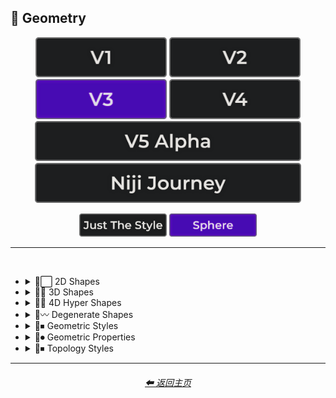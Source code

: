 <h2>💠 Geometry</h2>

<div align="center">

[<img src="/Images/Repo_Parts/Buttons/Version_Buttons/button_version_V1_inactive.webp?raw=true" alt="MidJourney V1" height="64" />](/Pages/MJ_V1/Style_Pages/Sphere/Geometry.md)
[<img src="/Images/Repo_Parts/Buttons/Version_Buttons/button_version_V2_inactive.webp?raw=true" alt="MidJourney V2" height="64" />](/Pages/MJ_V2/Style_Pages/Sphere/Geometry.md)
[<img src="/Images/Repo_Parts/Buttons/Version_Buttons/button_version_V3_active.webp?raw=true" alt="MidJourney V3" height="64" />](/Pages/MJ_V3/Style_Pages/Sphere/Geometry.md)
[<img src="/Images/Repo_Parts/Buttons/Version_Buttons/button_version_V4_inactive.webp?raw=true" alt="MidJourney V4" height="64" />](/Pages/MJ_V4/Style_Pages/Just_The_Style/Geometry.md)
<br>
[<img src="/Images/Repo_Parts/Buttons/Version_Buttons/button_version_V5_Alpha_inactive_half.webp?raw=true" alt="MidJourney V5" height="64" />](/Pages/MJ_V5/Style_Pages/Just_The_Style/Geometry.md)
[<img src="/Images/Repo_Parts/Buttons/Version_Buttons/button_version_niji_inactive_half.webp?raw=true" alt="Niji Journey" height="64" />](/Pages/Niji_Journey/Style_Pages/Geometry.md)

[<img src="/Images/Repo_Parts/Buttons/Image_Type_Buttons/button_just_the_style_inactive.webp?raw=true" alt="Just The Style" width="140.5" />](/Pages/MJ_V3/Style_Pages/Just_The_Style/Geometry.md)
[<img src="/Images/Repo_Parts/Buttons/Image_Type_Buttons/button_sphere_active.webp?raw=true" alt="Sphere" width="140.5" />](/Pages/MJ_V3/Style_Pages/Sphere/Geometry.md)

</div>

<hr>
<br>


- <details><summary>💠⬜ 2D Shapes</summary><p><div align="center">

    | 2D Shape |
    | :-: |
    | <img src="/Images/MJ_V3/MidJourney_Styles_(sphere)/Wave_13/sphere_2D_Shape.webp?raw=true" width="256" /> |
    
    <br>

    | Point | Dot |
    | :-: | :-: |
    | <img src="/Images/MJ_V3/MidJourney_Styles_(sphere)/sphere_Point.webp?raw=true" width="256" /> | <img src="/Images/MJ_V3/MidJourney_Styles_(sphere)/sphere_Dot.webp?raw=true" width="256" /> |
    
    <br>
    
    | Line |
    | :-: |
    | <img src="/Images/MJ_V3/MidJourney_Styles_(sphere)/sphere_Line.webp?raw=true" width="256" /> |
    
    <br>
    
    | Triangle | Chevron |
    | :-: | :-: |
    | <img src="/Images/MJ_V3/MidJourney_Styles_(sphere)/sphere_Triangle.webp?raw=true" width="256" /> | <img src="/Images/MJ_V3/MidJourney_Styles_(sphere)/sphere_Chevron.webp?raw=true" width="256" /> |

    <br>

    | Square | Pentagon |
    | :-: | :-: |
    | <img src="/Images/MJ_V3/MidJourney_Styles_(sphere)/sphere_Square.webp?raw=true" width="256" /> | <img src="/Images/MJ_V3/MidJourney_Styles_(sphere)/sphere_Pentagon.webp?raw=true" width="256" /> |
    
    <br>
    
    | Hexagon | Hexagonal | Heptagon |
    | :-: | :-: | :-: |
    | <img src="/Images/MJ_V3/MidJourney_Styles_(sphere)/sphere_Hexagon.webp?raw=true" width="256" /> | <img src="/Images/MJ_V3/MidJourney_Styles_(sphere)/sphere_Hexagonal.webp?raw=true" width="256" /> | <img src="/Images/MJ_V3/MidJourney_Styles_(sphere)/sphere_Heptagon.webp?raw=true" width="256" /> |

    <br>
    
    | Octagon | Nonagon | Decagon |
    | :-: | :-: | :-: |
    | <img src="/Images/MJ_V3/MidJourney_Styles_(sphere)/sphere_Octagon.webp?raw=true" width="256" /> | <img src="/Images/MJ_V3/MidJourney_Styles_(sphere)/sphere_Nonagon.webp?raw=true" width="256" /> | <img src="/Images/MJ_V3/MidJourney_Styles_(sphere)/sphere_Decagon.webp?raw=true" width="256" /> |
    
    <br>
    
    | Rectangle | Rectangular | Parallelogram |
    | :-: | :-: | :-: |
    | <img src="/Images/MJ_V3/MidJourney_Styles_(sphere)/sphere_Rectangle.webp?raw=true" width="256" /> | <img src="/Images/MJ_V3/MidJourney_Styles_(sphere)/sphere_Rectangular.webp?raw=true" width="256" /> | <img src="/Images/MJ_V3/MidJourney_Styles_(sphere)/sphere_Parallelogram.webp?raw=true" width="256" /> |
    
    <br>
    
    | Rhombus | Star | Heart |
    | :-: | :-: | :-: |
    | <img src="/Images/MJ_V3/MidJourney_Styles_(sphere)/sphere_Rhombus.webp?raw=true" width="256" /> | <img src="/Images/MJ_V3/MidJourney_Styles_(sphere)/sphere_Star.webp?raw=true" width="256" /> | <img src="/Images/MJ_V3/MidJourney_Styles_(sphere)/sphere_Heart.webp?raw=true" width="256" /> |

    <br>
    
    | Spirangle |
    | :-: |
    | <img src="/Images/MJ_V3/MidJourney_Styles_(sphere)/sphere_Spirangle.webp?raw=true" width="256" /> |

  </div></p></details>


- <details><summary>💠🧊 3D Shapes</summary><p><div align="center">

    | 3D Shape | Orb |
    | :-: | :-: |
    | <img src="/Images/MJ_V3/MidJourney_Styles_(sphere)/Wave_13/sphere_3D_Shape.webp?raw=true" width="256" /> | <img src="/Images/MJ_V3/MidJourney_Styles_(sphere)/Wave_13/sphere_Orb.webp?raw=true" width="256" /> |
    
    <br>

    | Cube | Cuboid |
    | :-: | :-: |
    | <img src="/Images/MJ_V3/MidJourney_Styles_(sphere)/sphere_Cube.webp?raw=true" width="256" /> | <img src="/Images/MJ_V3/MidJourney_Styles_(sphere)/sphere_Cuboid.webp?raw=true" width="256" /> |
    
    <br>
    
    | Sphere | Cylinder | Torus |
    | :-: | :-: | :-: |
    | <img src="/Images/MJ_V3/MidJourney_Styles_(sphere)/sphere_Sphere.webp?raw=true" width="256" /> | <img src="/Images/MJ_V3/MidJourney_Styles_(sphere)/sphere_Cylinder.webp?raw=true" width="256" /> | <img src="/Images/MJ_V3/MidJourney_Styles_(sphere)/sphere_Torus.webp?raw=true" width="256" /> |
    
    <br>
    
    | Pyramid | Cone |
    | :-: | :-: |
    | <img src="/Images/MJ_V3/MidJourney_Styles_(sphere)/sphere_Pyramid.webp?raw=true" width="256" /> | <img src="/Images/MJ_V3/MidJourney_Styles_(sphere)/sphere_Cone.webp?raw=true" width="256" /> |
    
    <br>
    
    | Rectangular Prism | Star Prism | Wedge |
    | :-: | :-: | :-: |
    | <img src="/Images/MJ_V3/MidJourney_Styles_(sphere)/sphere_Rectangular_Prism.webp?raw=true" width="256" /> | <img src="/Images/MJ_V3/MidJourney_Styles_(sphere)/sphere_Star_Prism.webp?raw=true" width="256" /> | <img src="/Images/MJ_V3/MidJourney_Styles_(sphere)/sphere_Wedge.webp?raw=true" width="256" /> |

    <br>
    
    | Zonohedron | Tetrahedron | Octahedron |
    | :-: | :-: | :-: |
    | <img src="/Images/MJ_V3/MidJourney_Styles_(sphere)/sphere_Zonohedron.webp?raw=true" width="256" /> | <img src="/Images/MJ_V3/MidJourney_Styles_(sphere)/sphere_Tetrahedron.webp?raw=true" width="256" /> | <img src="/Images/MJ_V3/MidJourney_Styles_(sphere)/sphere_Octahedron.webp?raw=true" width="256" /> |

    <br>
    
    | Dodecahedron | Icosahedron | Kepler–Poinsot Polyhedra |
    | :-: | :-: | :-: |
    | <img src="/Images/MJ_V3/MidJourney_Styles_(sphere)/sphere_Dodecahedron.webp?raw=true" width="256" /> | <img src="/Images/MJ_V3/MidJourney_Styles_(sphere)/sphere_Icosahedron.webp?raw=true" width="256" /> | <img src="/Images/MJ_V3/MidJourney_Styles_(sphere)/sphere_KeplerPoinsot_Polyhedra.webp?raw=true" width="256" /> |
    
    <br>
    
    | Cuboctahedron | Rhombicuboctahedron | Icosidodecahedron |
    | :-: | :-: | :-: |
    | <img src="/Images/MJ_V3/MidJourney_Styles_(sphere)/sphere_Cuboctahedron.webp?raw=true" width="256" /> | <img src="/Images/MJ_V3/MidJourney_Styles_(sphere)/sphere_Rhombicuboctahedron.webp?raw=true" width="256" /> | <img src="/Images/MJ_V3/MidJourney_Styles_(sphere)/sphere_Icosidodecahedron.webp?raw=true" width="256" /> |

    <br>
    
    | Rhombicosidodecahedron | Trapezohedron |
    | :-: | :-: |
    | <img src="/Images/MJ_V3/MidJourney_Styles_(sphere)/sphere_Rhombicosidodecahedron.webp?raw=true" width="256" /> | <img src="/Images/MJ_V3/MidJourney_Styles_(sphere)/sphere_Trapezohedron.webp?raw=true" width="256" /> |
    
    <br>
    
    | Bezier Surface |
    | :-: |
    | <img src="/Images/MJ_V3/MidJourney_Styles_(sphere)/sphere_Bezier_Surface.webp?raw=true" width="256" /> |
    
    <br>

    | Cupola | Anticupola | Hypercupolae |
    | :-: | :-: | :-: |
    | <img src="/Images/MJ_V3/MidJourney_Styles_(sphere)/sphere_Cupola.webp?raw=true" width="256" /> | <img src="/Images/MJ_V3/MidJourney_Styles_(sphere)/sphere_Anticupola.webp?raw=true" width="256" /> | <img src="/Images/MJ_V3/MidJourney_Styles_(sphere)/sphere_Hypercupolae.webp?raw=true" width="256" /> |

    <br>
    
    | Bicupola | Frustum | Bifrustum |
    | :-: | :-: | :-: |
    | <img src="/Images/MJ_V3/MidJourney_Styles_(sphere)/sphere_Bicupola.webp?raw=true" width="256" /> | <img src="/Images/MJ_V3/MidJourney_Styles_(sphere)/sphere_Frustum.webp?raw=true" width="256" /> | <img src="/Images/MJ_V3/MidJourney_Styles_(sphere)/sphere_Bifrustum.webp?raw=true" width="256" /> |
    
    <br>
    
    | Rotunda | Birotunda | Prismatoid |
    | :-: | :-: | :-: |
    | <img src="/Images/MJ_V3/MidJourney_Styles_(sphere)/sphere_Rotunda.webp?raw=true" width="256" /> | <img src="/Images/MJ_V3/MidJourney_Styles_(sphere)/sphere_Birotunda.webp?raw=true" width="256" /> | <img src="/Images/MJ_V3/MidJourney_Styles_(sphere)/sphere_Prismatoid.webp?raw=true" width="256" /> |
    
    <br>
    
    | Scutoid | Bipyramid | Star Bipyramid |
    | :-: | :-: | :-: |
    | <img src="/Images/MJ_V3/MidJourney_Styles_(sphere)/sphere_Scutoid.webp?raw=true" width="256" /> | <img src="/Images/MJ_V3/MidJourney_Styles_(sphere)/sphere_Bipyramid.webp?raw=true" width="256" /> | <img src="/Images/MJ_V3/MidJourney_Styles_(sphere)/sphere_Star_Bipyramid.webp?raw=true" width="256" /> |

    <br>
    
    | Antiprism | Anti-Prism |
    | :-: | :-: |
    | <img src="/Images/MJ_V3/MidJourney_Styles_(sphere)/sphere_Antiprism.webp?raw=true" width="256" /> | <img src="/Images/MJ_V3/MidJourney_Styles_(sphere)/sphere_Anti-Prism.webp?raw=true" width="256" /> |
    
    <br>
    
    | Trapezohedra | Star Trapezohedron | Spherical Polyhedron |
    | :-: | :-: | :-: |
    | <img src="/Images/MJ_V3/MidJourney_Styles_(sphere)/sphere_Trapezohedra.webp?raw=true" width="256" /> | <img src="/Images/MJ_V3/MidJourney_Styles_(sphere)/sphere_Star_Trapezohedron.webp?raw=true" width="256" /> | <img src="/Images/MJ_V3/MidJourney_Styles_(sphere)/sphere_Spherical_polyhedron.webp?raw=true" width="256" /> |
    
    <br>
    
    | Mobius Strip | Hexaflexagon | Miura Fold |
    | :-: | :-: | :-: |
    | <img src="/Images/MJ_V3/MidJourney_Styles_(sphere)/sphere_Mobius_strip.webp?raw=true" width="256" /> | <img src="/Images/MJ_V3/MidJourney_Styles_(sphere)/sphere_Hexaflexagon.webp?raw=true" width="256" /> | <img src="/Images/MJ_V3/MidJourney_Styles_(sphere)/sphere_Miura_fold.webp?raw=true" width="256" /> |

  </div></p></details>


- <details><summary>💠🔲 4D Hyper Shapes</summary><p><div align="center">

    | 4D Shape | Hyper Shape | 4D Hyper Shape |
    | :-: | :-: | :-: |
    | <img src="/Images/MJ_V3/MidJourney_Styles_(sphere)/Wave_13/sphere_4D_Shape.webp?raw=true" width="256" /> | <img src="/Images/MJ_V3/MidJourney_Styles_(sphere)/Wave_13/sphere_Hyper_Shape.webp?raw=true" width="256" /> | <img src="/Images/MJ_V3/MidJourney_Styles_(sphere)/Wave_13/sphere_4D_Hyper_Shape.webp?raw=true" width="256" /> |
    
    <br>

    | Hyperplane | Hypersurface |
    | :-: | :-: |
    | <img src="/Images/MJ_V3/MidJourney_Styles_(sphere)/Wave_9/sphere_Hyperplane.webp?raw=true" width="256" /> | <img src="/Images/MJ_V3/MidJourney_Styles_(sphere)/Wave_9/sphere_Hypersurface.webp?raw=true" width="256" /> |

    <br>

    | Hypercube | Tesseract | Hyperprism |
    | :-: | :-: | :-: |
    | <img src="/Images/MJ_V3/MidJourney_Styles_(sphere)/sphere_Hypercube.webp?raw=true" width="256" /> | <img src="/Images/MJ_V3/MidJourney_Styles_(sphere)/Wave_9/sphere_Tesseract.webp?raw=true" width="256" /> | <img src="/Images/MJ_V3/MidJourney_Styles_(sphere)/sphere_Hyperprism.webp?raw=true" width="256" /> |
    
    <br>
    
    | Hypersphere | Hypercylinder | Hypertorus |
    | :-: | :-: | :-: |
    | <img src="/Images/MJ_V3/MidJourney_Styles_(sphere)/sphere_Hypersphere.webp?raw=true" width="256" /> | <img src="/Images/MJ_V3/MidJourney_Styles_(sphere)/sphere_Hypercylinder.webp?raw=true" width="256" /> | <img src="/Images/MJ_V3/MidJourney_Styles_(sphere)/sphere_Hypertorus.webp?raw=true" width="256" /> |
    
    <br>
    
    | Hyperpyramid | Hypercone | Klein Bottle |
    | :-: | :-: | :-: |
    | <img src="/Images/MJ_V3/MidJourney_Styles_(sphere)/sphere_Hyperpyramid.webp?raw=true" width="256" /> | <img src="/Images/MJ_V3/MidJourney_Styles_(sphere)/sphere_Hypercone.webp?raw=true" width="256" /> | <img src="/Images/MJ_V3/MidJourney_Styles_(sphere)/sphere_Klein_bottle.webp?raw=true" width="256" /> |
    
    <br>
    
    | Hyperzonohedron | Hypertetrahedron | Hyperoctahedron |
    | :-: | :-: | :-: |
    | <img src="/Images/MJ_V3/MidJourney_Styles_(sphere)/sphere_Hyperzonohedron.webp?raw=true" width="256" /> | <img src="/Images/MJ_V3/MidJourney_Styles_(sphere)/sphere_Hypertetrahedron.webp?raw=true" width="256" /> | <img src="/Images/MJ_V3/MidJourney_Styles_(sphere)/sphere_Hyperoctahedron.webp?raw=true" width="256" /> |

    <br>
    
    | Hyperdodecahedron | Hypericosahedron | Flexible Polyhedron |
    | :-: | :-: | :-: |
    | <img src="/Images/MJ_V3/MidJourney_Styles_(sphere)/sphere_Hyperdodecahedron.webp?raw=true" width="256" /> | <img src="/Images/MJ_V3/MidJourney_Styles_(sphere)/sphere_Hypericosahedron.webp?raw=true" width="256" /> | <img src="/Images/MJ_V3/MidJourney_Styles_(sphere)/sphere_Flexible_Polyhedron.webp?raw=true" width="256" /> |

  </div></p></details>


- <details><summary>💠〰 Degenerate Shapes</summary><p><div align="center">

    | Monogon | Digon |
    | :-: | :-: |
    | <img src="/Images/MJ_V3/MidJourney_Styles_(sphere)/sphere_Monogon.webp?raw=true" width="256" /> | <img src="/Images/MJ_V3/MidJourney_Styles_(sphere)/sphere_Digon.webp?raw=true" width="256" /> |

  </div></p></details>


- <details><summary>💠⏹ Geometric Styles</summary><p><div align="center">

    | Geometry | Geometric | Islamic Geometric Patterns |
    | :-: | :-: | :-: |
    | <img src="/Images/MJ_V3/MidJourney_Styles_(sphere)/Wave_13/sphere_Geometry.webp?raw=true" width="256" /> | <img src="/Images/MJ_V3/MidJourney_Styles_(sphere)/sphere_Geometric.webp?raw=true" width="256" /> | <img src="/Images/MJ_V3/MidJourney_Styles_(sphere)/Wave_14/sphere_Islamic_Geometric_Patterns.webp?raw=true" width="256" /> |
    
    <br>
    
    | Poly | Polygon | Polygonal |
    | :-: | :-: | :-: |
    | <img src="/Images/MJ_V3/MidJourney_Styles_(sphere)/sphere_Poly.webp?raw=true" width="256" /> | <img src="/Images/MJ_V3/MidJourney_Styles_(sphere)/sphere_Polygon.webp?raw=true" width="256" /> | <img src="/Images/MJ_V3/MidJourney_Styles_(sphere)/sphere_Polygonal.webp?raw=true" width="256" /> |
    
    <br>
    
    | Polyhedron | Polyhedral |
    | :-: | :-: |
    | <img src="/Images/MJ_V3/MidJourney_Styles_(sphere)/sphere_Polyhedron.webp?raw=true" width="256" /> | <img src="/Images/MJ_V3/MidJourney_Styles_(sphere)/sphere_Polyhedral.webp?raw=true" width="256" /> |
    
    <br>
    
    | Platonic Solids | Archimedean Solids | Catalan Solids |
    | :-: | :-: | :-: |
    | <img src="/Images/MJ_V3/MidJourney_Styles_(sphere)/sphere_Platonic_Solids.webp?raw=true" width="256" /> | <img src="/Images/MJ_V3/MidJourney_Styles_(sphere)/sphere_Archimedean_Solids.webp?raw=true" width="256" /> | <img src="/Images/MJ_V3/MidJourney_Styles_(sphere)/sphere_Catalan_solids.webp?raw=true" width="256" /> |
    
    <br>
    
    | Manifold | Multifold |
    | :-: | :-: |
    | <img src="/Images/MJ_V3/MidJourney_Styles_(sphere)/sphere_Manifold.webp?raw=true" width="256" /> | <img src="/Images/MJ_V3/MidJourney_Styles_(sphere)/sphere_Multifold.webp?raw=true" width="256" /> |
    
    <br>
    
    | Maniform | Multiform |
    | :-: | :-: |
    | <img src="/Images/MJ_V3/MidJourney_Styles_(sphere)/sphere_Maniform.webp?raw=true" width="256" /> | <img src="/Images/MJ_V3/MidJourney_Styles_(sphere)/sphere_Multiform.webp?raw=true" width="256" /> |

    <br>

    | Non-Euclidian |
    | :-: |
    | <img src="/Images/MJ_V3/MidJourney_Styles_(sphere)/sphere_Non-Euclidian.webp?raw=true" width="256" /> |

    <br>
    
    | Form-Constant |
    | :-: |
    | <img src="/Images/MJ_V3/MidJourney_Styles_(sphere)/sphere_Form-Constant.webp?raw=true" width="256" /> |

  </div></p></details>


- <details><summary>💠⏺ Geometric Properties</summary><p><div align="center">

    | Vertex | Edge | Surface |
    | :-: | :-: | :-: |
    | <img src="/Images/MJ_V3/MidJourney_Styles_(sphere)/sphere_Vertex.webp?raw=true" width="256" /> | <img src="/Images/MJ_V3/MidJourney_Styles_(sphere)/sphere_Edge.webp?raw=true" width="256" /> | <img src="/Images/MJ_V3/MidJourney_Styles_(sphere)/sphere_Surface.webp?raw=true" width="256" /> |
    
    <br>
    
    | Interior | Exterior | Anterior |
    | :-: | :-: | :-: |
    | <img src="/Images/MJ_V3/MidJourney_Styles_(sphere)/sphere_Interior.webp?raw=true" width="256" /> | <img src="/Images/MJ_V3/MidJourney_Styles_(sphere)/sphere_Exterior.webp?raw=true" width="256" /> | <img src="/Images/MJ_V3/MidJourney_Styles_(sphere)/Wave_9/sphere_Anterior.webp?raw=true" width="256" /> |
    
    <br>
    
    | Convex | Concave |
    | :-: | :-: |
    | <img src="/Images/MJ_V3/MidJourney_Styles_(sphere)/sphere_Convex.webp?raw=true" width="256" /> | <img src="/Images/MJ_V3/MidJourney_Styles_(sphere)/sphere_Concave.webp?raw=true" width="256" /> |
    
    <br>

    | Convex Hull |
    | :-: |
    | <img src="/Images/MJ_V3/MidJourney_Styles_(sphere)/sphere_Convex_Hull.webp?raw=true" width="256" /> |
    
    <br>

    | Symmetry | Symmetric | Asymmetric |
    | :-: | :-: | :-: |
    | <img src="/Images/MJ_V3/MidJourney_Styles_(sphere)/Wave_9/sphere_Symmetry.webp?raw=true" width="256" /> | <img src="/Images/MJ_V3/MidJourney_Styles_(sphere)/Wave_9/sphere_Symmetric.webp?raw=true" width="256" /> | <img src="/Images/MJ_V3/MidJourney_Styles_(sphere)/Wave_9/sphere_Asymmetric.webp?raw=true" width="256" /> |

    <br>

    | Equiangular | Equilateral | Cyclic |
    | :-: | :-: | :-: |
    | <img src="/Images/MJ_V3/MidJourney_Styles_(sphere)/sphere_Equiangular.webp?raw=true" width="256" /> | <img src="/Images/MJ_V3/MidJourney_Styles_(sphere)/sphere_Equilateral.webp?raw=true" width="256" /> | <img src="/Images/MJ_V3/MidJourney_Styles_(sphere)/sphere_Cyclic.webp?raw=true" width="256" /> |

    | Tangential | Rectilinear | Traverse |
    | :-: | :-: | :-: |
    | <img src="/Images/MJ_V3/MidJourney_Styles_(sphere)/sphere_Tangential.webp?raw=true" width="256" /> | <img src="/Images/MJ_V3/MidJourney_Styles_(sphere)/sphere_Rectilinear.webp?raw=true" width="256" /> | <img src="/Images/MJ_V3/MidJourney_Styles_(sphere)/sphere_Traverse.webp?raw=true" width="256" /> |
    
    <br>
    
    | Quasi | Quasi-Regular |
    | :-: | :-: |
    | <img src="/Images/MJ_V3/MidJourney_Styles_(sphere)/sphere_Quasi.webp?raw=true" width="256" /> | <img src="/Images/MJ_V3/MidJourney_Styles_(sphere)/sphere_Quasi-Regular.webp?raw=true" width="256" /> |
    
    <br>
    
    | Isogonal | Isotoxal | Isohedral |
    | :-: | :-: | :-: |
    | <img src="/Images/MJ_V3/MidJourney_Styles_(sphere)/sphere_Isogonal.webp?raw=true" width="256" /> | <img src="/Images/MJ_V3/MidJourney_Styles_(sphere)/sphere_Isotoxal.webp?raw=true" width="256" /> | <img src="/Images/MJ_V3/MidJourney_Styles_(sphere)/sphere_Isohedral.webp?raw=true" width="256" /> |

    <br>
    
    | Stellation | Ehrhart Polynomial | Ideal Polyhedron |
    | :-: | :-: | :-: |
    | <img src="/Images/MJ_V3/MidJourney_Styles_(sphere)/sphere_Stellation.webp?raw=true" width="256" /> | <img src="/Images/MJ_V3/MidJourney_Styles_(sphere)/sphere_Ehrhart_Polynomial.webp?raw=true" width="256" /> | <img src="/Images/MJ_V3/MidJourney_Styles_(sphere)/sphere_Ideal_Polyhedron.webp?raw=true" width="256" /> |
    
    <br>
    
    | Polytope |
    | :-: |
    | <img src="/Images/MJ_V3/MidJourney_Styles_(sphere)/sphere_Polytope.webp?raw=true" width="256" /> |

  </div></p></details>


- <details><summary>💠⏹ Topology Styles</summary><p><div align="center">

    | Topology | Topological |
    | :-: | :-: |
    | <img src="/Images/MJ_V3/MidJourney_Styles_(sphere)/Wave_9/sphere_Topology.webp?raw=true" width="256" /> | <img src="/Images/MJ_V3/MidJourney_Styles_(sphere)/Wave_9/sphere_Topological.webp?raw=true" width="256" /> |

</div></p></details>

<hr>
<div align="center">
    <h6><a href="/README.md">⬅ 返回主页</a></h6>
</div>
